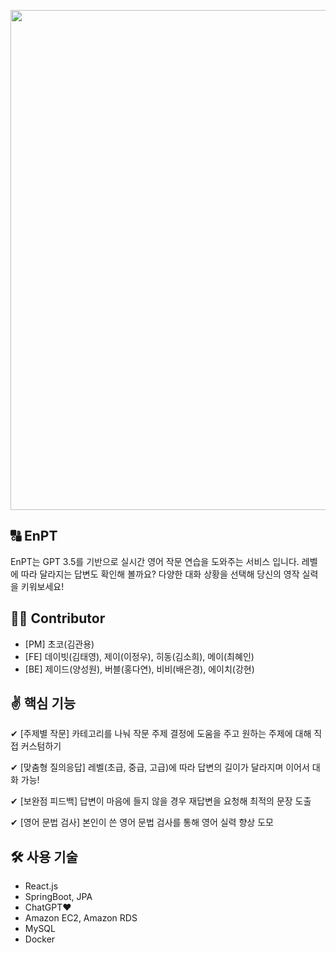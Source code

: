 <p align = "center">
<img src="https://github.com/4th-umc-hackathon/.github/assets/86403488/5d514581-c2df-4053-bad6-41b637e5340e" width="800"/>
</p>

🔠 EnPT
---
EnPT는 GPT 3.5를 기반으로 실시간 영어 작문 연습을 도와주는 서비스 입니다.
레벨에 따라 달라지는 답변도 확인해 볼까요?
다양한 대화 상황을 선택해 당신의 영작 실력을 키워보세요!

👩‍💻 Contributor
---
- [PM] 초코(김관용)
- [FE] 데이빗(김태영), 제이(이정우), 히동(김소희), 메이(최혜인)
- [BE] 제이드(양성원), 버블(홍다연), 비비(배은경), 에이치(강현)

✌️ 핵심 기능
---
✔ [주제별 작문] 카테고리를 나눠 작문 주제 결정에 도움을 주고 원하는 주제에 대해 직접 커스텀하기

✔ [맞춤형 질의응답] 레벨(초급, 중급, 고급)에 따라 답변의 길이가 달라지며 이어서 대화 가능!

✔ [보완점 피드백] 답변이 마음에 들지 않을 경우 재답변을 요청해 최적의 문장 도출

✔ [영어 문법 검사] 본인이 쓴 영어 문법 검사를 통해 영어 실력 향상 도모


🛠 사용 기술
---
- React.js
- SpringBoot, JPA
- ChatGPT❤️
- Amazon EC2, Amazon RDS
- MySQL
- Docker
